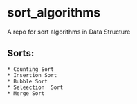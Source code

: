# sort_algorithms
A repo for sort algorithms in Data Structure

## Sorts:
	* Counting Sort
	* Insertion Sort
	* Bubble Sort
	* Seleection  Sort
	* Merge Sort

